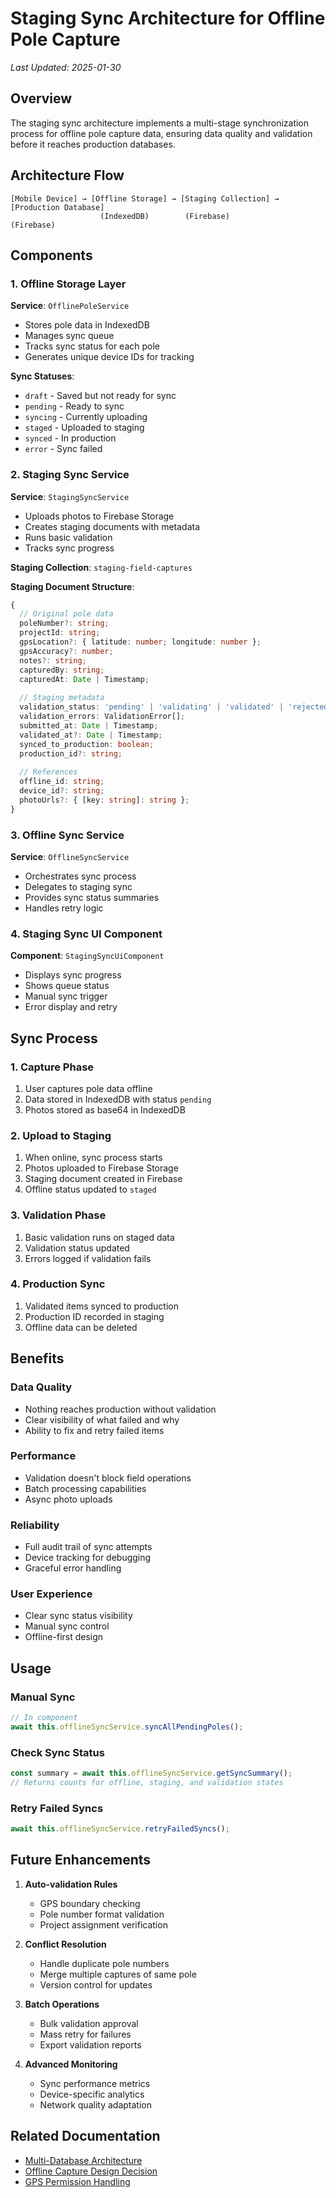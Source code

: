 # Staging Sync Architecture for Offline Pole Capture

*Last Updated: 2025-01-30*

## Overview

The staging sync architecture implements a multi-stage synchronization process for offline pole capture data, ensuring data quality and validation before it reaches production databases.

## Architecture Flow

```
[Mobile Device] → [Offline Storage] → [Staging Collection] → [Production Database]
                    (IndexedDB)        (Firebase)            (Firebase)
```

## Components

### 1. Offline Storage Layer

**Service**: `OfflinePoleService`
- Stores pole data in IndexedDB
- Manages sync queue
- Tracks sync status for each pole
- Generates unique device IDs for tracking

**Sync Statuses**:
- `draft` - Saved but not ready for sync
- `pending` - Ready to sync
- `syncing` - Currently uploading
- `staged` - Uploaded to staging
- `synced` - In production
- `error` - Sync failed

### 2. Staging Sync Service

**Service**: `StagingSyncService`
- Uploads photos to Firebase Storage
- Creates staging documents with metadata
- Runs basic validation
- Tracks sync progress

**Staging Collection**: `staging-field-captures`

**Staging Document Structure**:
```typescript
{
  // Original pole data
  poleNumber?: string;
  projectId: string;
  gpsLocation?: { latitude: number; longitude: number };
  gpsAccuracy?: number;
  notes?: string;
  capturedBy: string;
  capturedAt: Date | Timestamp;
  
  // Staging metadata
  validation_status: 'pending' | 'validating' | 'validated' | 'rejected';
  validation_errors: ValidationError[];
  submitted_at: Date | Timestamp;
  validated_at?: Date | Timestamp;
  synced_to_production: boolean;
  production_id?: string;
  
  // References
  offline_id: string;
  device_id?: string;
  photoUrls?: { [key: string]: string };
}
```

### 3. Offline Sync Service

**Service**: `OfflineSyncService`
- Orchestrates sync process
- Delegates to staging sync
- Provides sync status summaries
- Handles retry logic

### 4. Staging Sync UI Component

**Component**: `StagingSyncUiComponent`
- Displays sync progress
- Shows queue status
- Manual sync trigger
- Error display and retry

## Sync Process

### 1. Capture Phase
1. User captures pole data offline
2. Data stored in IndexedDB with status `pending`
3. Photos stored as base64 in IndexedDB

### 2. Upload to Staging
1. When online, sync process starts
2. Photos uploaded to Firebase Storage
3. Staging document created in Firebase
4. Offline status updated to `staged`

### 3. Validation Phase
1. Basic validation runs on staged data
2. Validation status updated
3. Errors logged if validation fails

### 4. Production Sync
1. Validated items synced to production
2. Production ID recorded in staging
3. Offline data can be deleted

## Benefits

### Data Quality
- Nothing reaches production without validation
- Clear visibility of what failed and why
- Ability to fix and retry failed items

### Performance
- Validation doesn't block field operations
- Batch processing capabilities
- Async photo uploads

### Reliability
- Full audit trail of sync attempts
- Device tracking for debugging
- Graceful error handling

### User Experience
- Clear sync status visibility
- Manual sync control
- Offline-first design

## Usage

### Manual Sync
```typescript
// In component
await this.offlineSyncService.syncAllPendingPoles();
```

### Check Sync Status
```typescript
const summary = await this.offlineSyncService.getSyncSummary();
// Returns counts for offline, staging, and validation states
```

### Retry Failed Syncs
```typescript
await this.offlineSyncService.retryFailedSyncs();
```

## Future Enhancements

1. **Auto-validation Rules**
   - GPS boundary checking
   - Pole number format validation
   - Project assignment verification

2. **Conflict Resolution**
   - Handle duplicate pole numbers
   - Merge multiple captures of same pole
   - Version control for updates

3. **Batch Operations**
   - Bulk validation approval
   - Mass retry for failures
   - Export validation reports

4. **Advanced Monitoring**
   - Sync performance metrics
   - Device-specific analytics
   - Network quality adaptation

## Related Documentation

- [Multi-Database Architecture](./dbase/MULTI_DATABASE_ARCHITECTURE_WITH_STAGING.md)
- [Offline Capture Design Decision](./OFFLINE_CAPTURE_DESIGN_DECISION.md)
- [GPS Permission Handling](./GPS_PERMISSION_HANDLING.md)